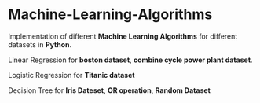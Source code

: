 # Machine-Learning-Algorithms
Implementation of different **Machine Learning Algorithms** for different datasets in **Python**.

Linear Regression for **boston dataset**, **combine cycle power plant dataset**.

Logistic Regression for **Titanic dataset**

Decision Tree for **Iris Dateset**, **OR operation**, **Random Dataset**
